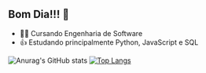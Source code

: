 ## Bom Dia!!! 👋

-  👨‍🎓 Cursando Engenharia de Software
- 👍 Estudando principalmente Python, JavaScript e SQL
  
![Anurag's GitHub stats](https://github-readme-stats.vercel.app/api?username=Luis-Impieri&show_icons=true&theme=neon)
[![Top Langs](https://github-readme-stats.vercel.app/api/top-langs/?username=Luis-Impieri&layout=donut)](https://github.com/anuraghazra/github-readme-stats)

